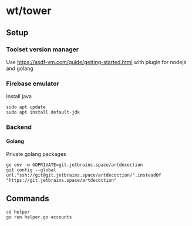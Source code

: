 # wt/tower

## Setup

### Toolset version manager
Use https://asdf-vm.com/guide/getting-started.html with plugin for nodejs and golang

### Firebase emulator
Install java
```shell
sudo apt update
sudo apt install default-jdk
```

### Backend
#### Golang
Private golang packages
```shell
go env -w GOPRIVATE=git.jetbrains.space/artdecoction
git config --global url."ssh://git@git.jetbrains.space/artdecoction/".insteadOf "https://git.jetbrains.space/artdecoction"
```

## Commands
```shell
cd helper
go run helper.go accounts
```
